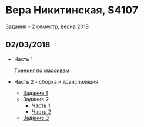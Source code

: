 # Вера Никитинская, S4107

Задания - 2 семестр, весна 2018

## 02/03/2018
- Часть 1

  [Тренинг по массивам](https://codepen.io/nikitinskaya/pen/XEKxWp)
- Часть 2 - сборка и транспиляция
  - [Задание 1](http://nikitinskaya.me/gossjs_sem2/0203/task1)
  - Задание 2
    - [Часть 1](http://nikitinskaya.me/gossjs_sem2/0203/task2/part1)
    - [Часть 2](http://nikitinskaya.me/gossjs_sem2/0203/task2/part2)
  - [Задание 3](http://nikitinskaya.me/gossjs_sem2/0203/task3)
